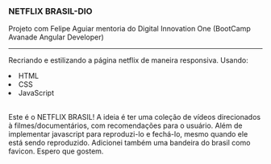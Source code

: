 <h3> NETFLIX BRASIL-DIO </h3>

Projeto com Felipe Aguiar mentoria do Digital Innovation One (BootCamp Avanade Angular Developer)
<hr>

Recriando e estilizando a página netflix de maneira responsiva. Usando: 
<ol type="circle"></ol>
<li>HTML</li>
<li>CSS</li>
<li>JavaScript</li>
<br>

Este é o NETFLIX BRASIL! A ideia é ter uma coleção de vídeos direcionados à filmes/documentários, com recomendações para o usuário. Além de implementar javascript para reproduzi-lo e fechá-lo, mesmo quando ele está sendo reproduzido. Adicionei também uma bandeira do brasil como favicon. Espero que gostem.

